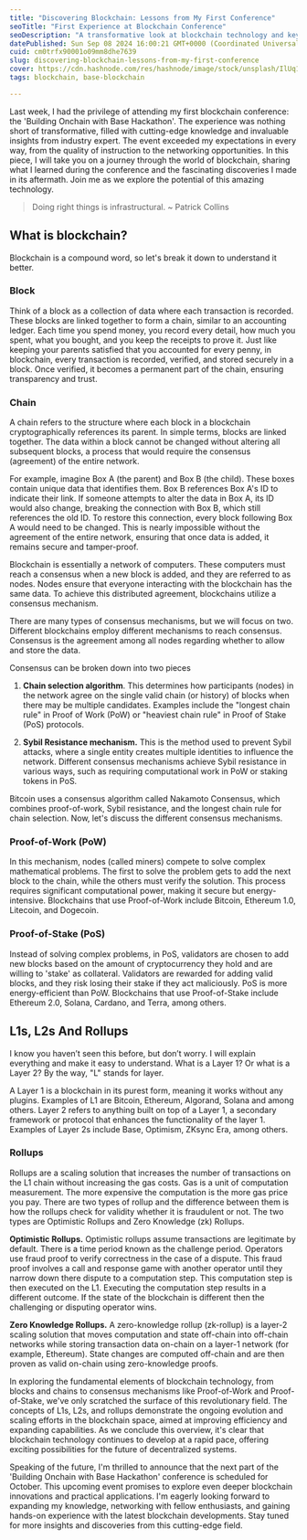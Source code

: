 ```yaml
---
title: "Discovering Blockchain: Lessons from My First Conference"
seoTitle: "First Experience at Blockchain Conference"
seoDescription: "A transformative look at blockchain technology and key takeaways from my first blockchain conference, 'Building Onchain with Base Hackathon'"
datePublished: Sun Sep 08 2024 16:00:21 GMT+0000 (Coordinated Universal Time)
cuid: cm0trfx90001o09mm8dhe7639
slug: discovering-blockchain-lessons-from-my-first-conference
cover: https://cdn.hashnode.com/res/hashnode/image/stock/unsplash/IlUq1ruyv0Q/upload/cc073b1b3d97d898d8726184631e4fde.jpeg
tags: blockchain, base-blockchain

---
```


Last week, I had the privilege of attending my first blockchain conference: the 'Building Onchain with Base Hackathon'. The experience was nothing short of transformative, filled with cutting-edge knowledge and invaluable insights from industry expert. The event exceeded my expectations in every way, from the quality of instruction to the networking opportunities. In this piece, I will take you on a journey through the world of blockchain, sharing what I learned during the conference and the fascinating discoveries I made in its aftermath. Join me as we explore the potential of this amazing technology.

> Doing right things is infrastructural. ~ Patrick Collins

## What is blockchain?

Blockchain is a compound word, so let's break it down to understand it better.

### Block

Think of a block as a collection of data where each transaction is recorded. These blocks are linked together to form a chain, similar to an accounting ledger. Each time you spend money, you record every detail, how much you spent, what you bought, and you keep the receipts to prove it. Just like keeping your parents satisfied that you accounted for every penny, in blockchain, every transaction is recorded, verified, and stored securely in a block. Once verified, it becomes a permanent part of the chain, ensuring transparency and trust.

### **Chain**

A chain refers to the structure where each block in a blockchain cryptographically references its parent. In simple terms, blocks are linked together. The data within a block cannot be changed without altering all subsequent blocks, a process that would require the consensus (agreement) of the entire network.

For example, imagine Box A (the parent) and Box B (the child). These boxes contain unique data that identifies them. Box B references Box A's ID to indicate their link. If someone attempts to alter the data in Box A, its ID would also change, breaking the connection with Box B, which still references the old ID. To restore this connection, every block following Box A would need to be changed. This is nearly impossible without the agreement of the entire network, ensuring that once data is added, it remains secure and tamper-proof.

Blockchain is essentially a network of computers. These computers must reach a consensus when a new block is added, and they are referred to as nodes. Nodes ensure that everyone interacting with the blockchain has the same data. To achieve this distributed agreement, blockchains utilize a consensus mechanism.

There are many types of consensus mechanisms, but we will focus on two. Different blockchains employ different mechanisms to reach consensus. Consensus is the agreement among all nodes regarding whether to allow and store the data.

Consensus can be broken down into two pieces

1. **Chain selection algorithm**. This determines how participants (nodes) in the network agree on the single valid chain (or history) of blocks when there may be multiple candidates. Examples include the "longest chain rule" in Proof of Work (PoW) or "heaviest chain rule" in Proof of Stake (PoS) protocols.
    
2. **Sybil Resistance mechanism.** This is the method used to prevent Sybil attacks, where a single entity creates multiple identities to influence the network. Different consensus mechanisms achieve Sybil resistance in various ways, such as requiring computational work in PoW or staking tokens in PoS.
    

Bitcoin uses a consensus algorithm called Nakamoto Consensus, which combines proof-of-work, Sybil resistance, and the longest chain rule for chain selection. Now, let's discuss the different consensus mechanisms.

### Proof-of-Work (PoW)

In this mechanism, nodes (called miners) compete to solve complex mathematical problems. The first to solve the problem gets to add the next block to the chain, while the others must verify the solution. This process requires significant computational power, making it secure but energy-intensive. Blockchains that use Proof-of-Work include Bitcoin, Ethereum 1.0, Litecoin, and Dogecoin.

### Proof-of-Stake (PoS)

Instead of solving complex problems, in PoS, validators are chosen to add new blocks based on the amount of cryptocurrency they hold and are willing to 'stake' as collateral. Validators are rewarded for adding valid blocks, and they risk losing their stake if they act maliciously. PoS is more energy-efficient than PoW. Blockchains that use Proof-of-Stake include Ethereum 2.0, Solana, Cardano, and Terra, among others.

## L1s, L2s And Rollups

I know you haven’t seen this before, but don’t worry. I will explain everything and make it easy to understand. What is a Layer 1? Or what is a Layer 2? By the way, "L" stands for layer.

A Layer 1 is a blockchain in its purest form, meaning it works without any plugins. Examples of L1 are Bitcoin, Ethereum, Algorand, Solana and among others. Layer 2 refers to anything built on top of a Layer 1, a secondary framework or protocol that enhances the functionality of the layer 1. Examples of Layer 2s include Base, Optimism, ZKsync Era, among others.

### Rollups

Rollups are a scaling solution that increases the number of transactions on the L1 chain without increasing the gas costs. Gas is a unit of computation measurement. The more expensive the computation is the more gas price you pay. There are two types of rollup and the difference between them is how the rollups check for validity whether it is fraudulent or not. The two types are Optimistic Rollups and Zero Knowledge (zk) Rollups.

**Optimistic Rollups.** Optimistic rollups assume transactions are legitimate by default. There is a time period known as the challenge period. Operators use fraud proof to verify correctness in the case of a dispute. This fraud proof involves a call and response game with another operator until they narrow down there dispute to a computation step. This computation step is then executed on the L1. Executing the computation step results in a different outcome. If the state of the blockchain is different then the challenging or disputing operator wins.

**Zero Knowledge Rollups.** A zero-knowledge rollup (zk-rollup) is a layer-2 scaling solution that moves computation and state off-chain into off-chain networks while storing transaction data on-chain on a layer-1 network (for example, Ethereum). State changes are computed off-chain and are then proven as valid on-chain using zero-knowledge proofs.

In exploring the fundamental elements of blockchain technology, from blocks and chains to consensus mechanisms like Proof-of-Work and Proof-of-Stake, we've only scratched the surface of this revolutionary field. The concepts of L1s, L2s, and rollups demonstrate the ongoing evolution and scaling efforts in the blockchain space, aimed at improving efficiency and expanding capabilities. As we conclude this overview, it's clear that blockchain technology continues to develop at a rapid pace, offering exciting possibilities for the future of decentralized systems.

Speaking of the future, I'm thrilled to announce that the next part of the 'Building Onchain with Base Hackathon' conference is scheduled for October. This upcoming event promises to explore even deeper blockchain innovations and practical applications. I'm eagerly looking forward to expanding my knowledge, networking with fellow enthusiasts, and gaining hands-on experience with the latest blockchain developments. Stay tuned for more insights and discoveries from this cutting-edge field.